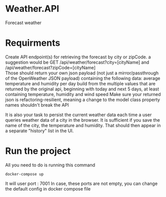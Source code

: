 # Weather.API
Forecast weather

# Requirments 
Create API endpoint(s) for retrieving the forecast by city or zipCode. a suggestion would be GET /api/weather/forecast?city=[cityName] and /api/weather/forecast?zipCode=[cityName]  
Those should return your own json payload (not just a mirror/passthrough of the OpenWeather JSON payload) containing the following data: average temperature and humidity per day build from the multiple values that are returned by the original api, beginning with today and next 5 days, at least containing temperature, humidity and wind speed
Make sure your returned json is refactoring-resilient, meaning a change to the model class property names shouldn't break the API

It is also your task to persist the current weather data each time a user queries weather data of a city in the browser. It is sufficient if you save the name of the city, the temperature and humidity. That should then appear in a separate "history" list in the UI.

# Run the project

All you need to do is running this command

```
docker-compose up
```

It will user port : 7001 
In case, these ports are not empty, you can change the default config in docker compose file
